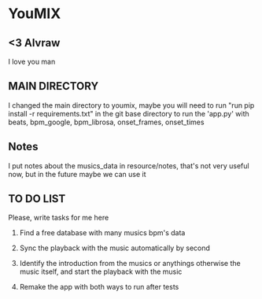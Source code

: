 # YouMIX

## <3 Alvraw

I love you man

## MAIN DIRECTORY

I changed the main directory to youmix, maybe you will need to run "run pip install -r requirements.txt" in the git base directory to run the 'app.py' with beats, bpm_google, bpm_librosa, onset_frames, onset_times

## Notes

I put notes about the musics_data in resource/notes, 
that's not very useful now, but in the future maybe we can use it

## TO DO LIST

Please, write tasks for me here

1. Find a free database with many musics bpm's data

2. Sync the playback with the music automatically by second

3. Identify the introduction from the musics or anythings otherwise the music itself, and start the playback with the music

4. Remake the app with both ways to run after tests